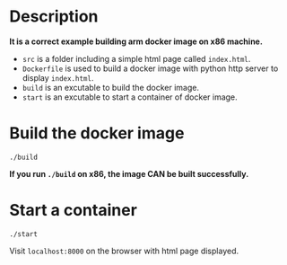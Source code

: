 # Description

__It is a correct example building arm docker image on x86 machine.__

* `src` is a folder including a simple html page called `index.html`.
* `Dockerfile` is used to build a docker image with python http server to display `index.html`.
* `build` is an excutable to build the docker image.  
* `start` is an excutable to start a container of docker image.

# Build the docker image 

```
./build
```

__If you run `./build` on x86, the image CAN be built successfully.__

# Start a container

```
./start
```

Visit `localhost:8000` on the browser with html page displayed.


